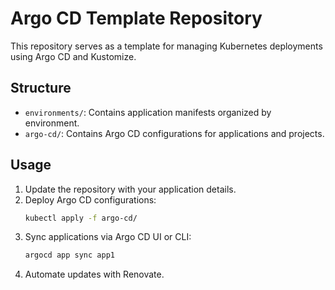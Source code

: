 # Argo CD Template Repository

This repository serves as a template for managing Kubernetes deployments using Argo CD and Kustomize.

## Structure

- `environments/`: Contains application manifests organized by environment.
- `argo-cd/`: Contains Argo CD configurations for applications and projects.

## Usage

1. Update the repository with your application details.
2. Deploy Argo CD configurations:
   ```bash
   kubectl apply -f argo-cd/
   ```
3. Sync applications via Argo CD UI or CLI:
   ```bash
   argocd app sync app1
   ```
4. Automate updates with Renovate.
